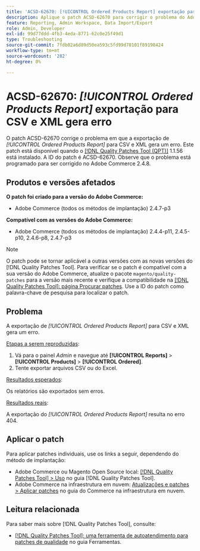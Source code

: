 ```yaml
---
title: 'ACSD-62670: [!UICONTROL Ordered Products Report] exportação para CSV e XML gera erro'
description: Aplique o patch ACSD-62670 para corrigir o problema do Adobe Commerce em que a exportação do [!UICONTROL Ordered Products Report] para CSV e XML gera um erro.
feature: Reporting, Admin Workspace, Data Import/Export
role: Admin, Developer
exl-id: 99d77ddd-4fb3-4eda-8771-62c0e25f49d1
type: Troubleshooting
source-git-commit: 7fdb02a6d89d50ea593c5fd99d78101f89198424
workflow-type: tm+mt
source-wordcount: '282'
ht-degree: 0%

---
```


# ACSD-62670: *[!UICONTROL Ordered Products Report]* exportação para CSV e XML gera erro

O patch ACSD-62670 corrige o problema em que a exportação de *[!UICONTROL Ordered Products Report]* para CSV e XML gera um erro. Este patch está disponível quando o [[!DNL Quality Patches Tool (QPT)]](https://experienceleague.adobe.com/docs/commerce-operations/tools/quality-patches-tool/usage.html?lang=pt-BR) 1.1.56 está instalado. A ID do patch é ACSD-62670. Observe que o problema está programado para ser corrigido no Adobe Commerce 2.4.8.

## Produtos e versões afetados

**O patch foi criado para a versão do Adobe Commerce:**

* Adobe Commerce (todos os métodos de implantação) 2.4.7-p3

**Compatível com as versões do Adobe Commerce:**

* Adobe Commerce (todos os métodos de implantação) 2.4.4-p11, 2.4.5-p10, 2.4.6-p8, 2.4.7-p3

>[!NOTE]
>
>O patch pode se tornar aplicável a outras versões com as novas versões do [!DNL Quality Patches Tool]. Para verificar se o patch é compatível com a sua versão do Adobe Commerce, atualize o pacote `magento/quality-patches` para a versão mais recente e verifique a compatibilidade na [[!DNL Quality Patches Tool]: página Procurar patches](https://experienceleague.adobe.com/tools/commerce-quality-patches/index.html?lang=pt-BR). Use a ID do patch como palavra-chave de pesquisa para localizar o patch.

## Problema

A exportação de *[!UICONTROL Ordered Products Report]* para CSV e XML gera um erro.

<u>Etapas a serem reproduzidas</u>:

1. Vá para o painel *Admin* e navegue até **[!UICONTROL Reports]** > **[!UICONTROL Products]** > **[!UICONTROL Ordered]**.
1. Tente exportar arquivos CSV ou do Excel.

<u>Resultados esperados</u>:

Os relatórios são exportados sem erros.

<u>Resultados reais</u>:

A exportação do *[!UICONTROL Ordered Products Report]* resulta no erro 404.

## Aplicar o patch

Para aplicar patches individuais, use os links a seguir, dependendo do método de implantação:

* Adobe Commerce ou Magento Open Source local: [[!DNL Quality Patches Tool] > Uso](/help/tools/quality-patches-tool/usage.md) no guia [!DNL Quality Patches Tool].
* Adobe Commerce na infraestrutura em nuvem: [Atualizações e patches > Aplicar patches](https://experienceleague.adobe.com/docs/commerce-cloud-service/user-guide/develop/upgrade/apply-patches.html?lang=pt-BR) no guia do Commerce na infraestrutura em nuvem.

## Leitura relacionada

Para saber mais sobre [!DNL Quality Patches Tool], consulte:

* [[!DNL Quality Patches Tool]: uma ferramenta de autoatendimento para patches de qualidade](/help/tools/quality-patches-tool/quality-patches-tool-to-self-serve-quality-patches.md) no guia Ferramentas.
